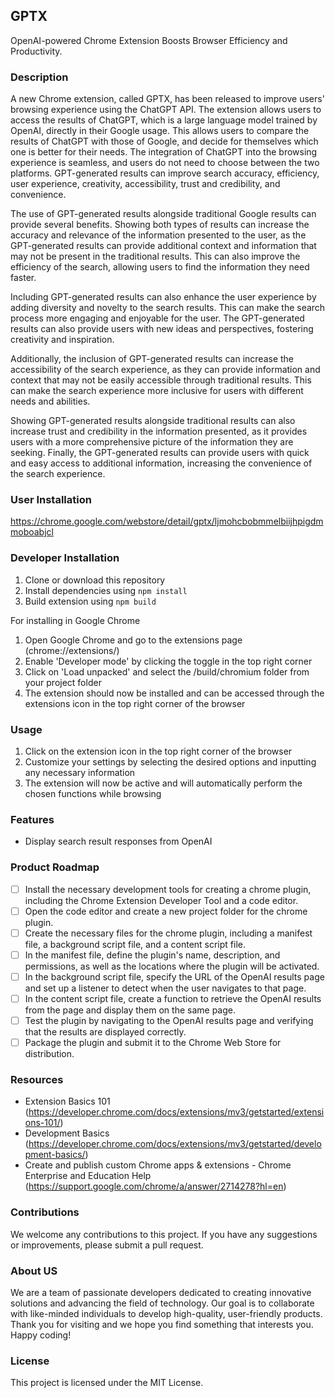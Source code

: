 ## GPTX

OpenAI-powered Chrome Extension Boosts Browser Efficiency and Productivity.
<br>

### Description

A new Chrome extension, called GPTX, has been released to improve users' browsing experience using the ChatGPT API. The extension allows users to access the results of ChatGPT, which is a large language model trained by OpenAI, directly in their Google usage. This allows users to compare the results of ChatGPT with those of Google, and decide for themselves which one is better for their needs. The integration of ChatGPT into the browsing experience is seamless, and users do not need to choose between the two platforms. GPT-generated results can improve search accuracy, efficiency, user experience, creativity, accessibility, trust and credibility, and convenience.

The use of GPT-generated results alongside traditional Google results can provide several benefits. Showing both types of results can increase the accuracy and relevance of the information presented to the user, as the GPT-generated results can provide additional context and information that may not be present in the traditional results. This can also improve the efficiency of the search, allowing users to find the information they need faster.

Including GPT-generated results can also enhance the user experience by adding diversity and novelty to the search results. This can make the search process more engaging and enjoyable for the user. The GPT-generated results can also provide users with new ideas and perspectives, fostering creativity and inspiration.

Additionally, the inclusion of GPT-generated results can increase the accessibility of the search experience, as they can provide information and context that may not be easily accessible through traditional results. This can make the search experience more inclusive for users with different needs and abilities.

Showing GPT-generated results alongside traditional results can also increase trust and credibility in the information presented, as it provides users with a more comprehensive picture of the information they are seeking. Finally, the GPT-generated results can provide users with quick and easy access to additional information, increasing the convenience of the search experience.
<br>

### User Installation

https://chrome.google.com/webstore/detail/gptx/ljmohcbobmmelbiijhpigdmmoboabjcl


### Developer Installation

1. Clone or download this repository
2. Install dependencies using `npm install`
3. Build extension using `npm build`

For installing in Google Chrome

1. Open Google Chrome and go to the extensions page (chrome://extensions/)
2. Enable 'Developer mode' by clicking the toggle in the top right corner
3. Click on 'Load unpacked' and select the /build/chromium folder from your project folder
4. The extension should now be installed and can be accessed through the extensions icon in the top right corner of the browser

### Usage

1. Click on the extension icon in the top right corner of the browser
2. Customize your settings by selecting the desired options and inputting any necessary information
3. The extension will now be active and will automatically perform the chosen functions while browsing

### Features

- Display search result responses from OpenAI

### Product Roadmap

- [ ] Install the necessary development tools for creating a chrome plugin, including the Chrome Extension Developer Tool and a code editor.
- [ ] Open the code editor and create a new project folder for the chrome plugin.
- [ ] Create the necessary files for the chrome plugin, including a manifest file, a background script file, and a content script file.
- [ ] In the manifest file, define the plugin's name, description, and permissions, as well as the locations where the plugin will be activated.
- [ ] In the background script file, specify the URL of the OpenAI results page and set up a listener to detect when the user navigates to that page.
- [ ] In the content script file, create a function to retrieve the OpenAI results from the page and display them on the same page.
- [ ] Test the plugin by navigating to the OpenAI results page and verifying that the results are displayed correctly.
- [ ] Package the plugin and submit it to the Chrome Web Store for distribution.

### Resources

- Extension Basics 101 (https://developer.chrome.com/docs/extensions/mv3/getstarted/extensions-101/)
- Development Basics (https://developer.chrome.com/docs/extensions/mv3/getstarted/development-basics/)
- Create and publish custom Chrome apps & extensions - Chrome Enterprise and Education Help (https://support.google.com/chrome/a/answer/2714278?hl=en)

### Contributions

We welcome any contributions to this project. If you have any suggestions or improvements, please submit a pull request.

### About US

We are a team of passionate developers dedicated to creating innovative solutions and advancing the field of technology.
Our goal is to collaborate with like-minded individuals to develop high-quality, user-friendly products.
Thank you for visiting and we hope you find something that interests you. Happy coding!
<br>

### License

This project is licensed under the MIT License.
<br>
